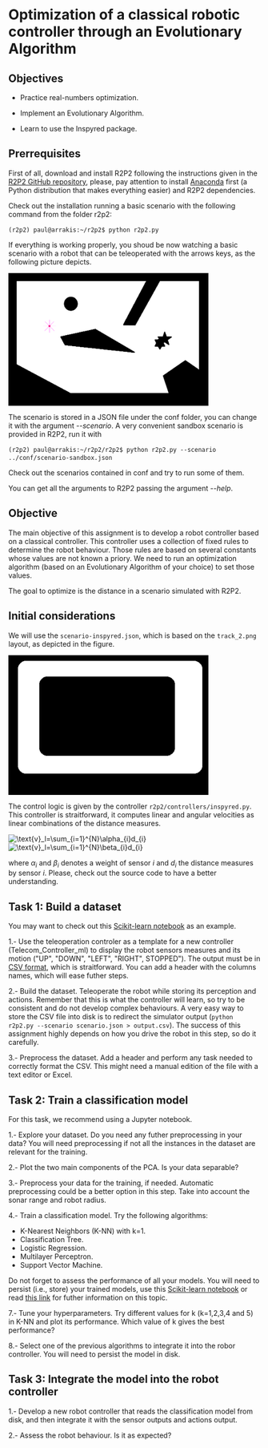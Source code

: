 # Optimization of a classical robotic controller through an Evolutionary Algorithm

## Objectives

* Practice real-numbers optimization.

* Implement an Evolutionary Algorithm.

* Learn to use the Inspyred package.


## Prerrequisites

First of all, download and install R2P2 following the instructions given in the [R2P2 GitHub repository](https://github.com/ISG-UAH/r2p2), please, pay attention to install [Anaconda](https://www.anaconda.com/distribution/) first (a Python distribution that makes everything easier) and R2P2 dependencies. 

Check out the installation running a basic scenario with the following command from the folder r2p2:

```
(r2p2) paul@arrakis:~/r2p2$ python r2p2.py
```

If everything is working properly, you shoud be now watching a basic scenario with a robot that can be teleoperated with the arrows keys, as the following picture depicts.

<img align="center" src="r2p2-stage.png" width="400">

The scenario is stored in a JSON file under the conf folder, you can change it with the argument *--scenario*. A very convenient sandbox scenario is provided in R2P2, run it with

```
(r2p2) paul@arrakis:~/r2p2/r2p2$ python r2p2.py --scenario ../conf/scenario-sandbox.json
```
Check out the scenarios contained in conf and try to run some of them.

You can get all the arguments to R2P2 passing the argument *--help*.

## Objective

The main objective of this assignment is to develop a robot controller based on a classical controller. This controller uses a collection of fixed rules to determine the robot behaviour. Those rules are based on several constants whose values are not known a priory. We need to run an optimization algorithm (based on an Evolutionary Algorithm of your choice) to set those values.

The goal to optimize is the distance in a scenario simulated with R2P2.

## Initial considerations

We will use the `scenario-inspyred.json`, which is based on the `track_2.png` layout, as depicted in the figure.

<img align="center" src="track_2.png" width="400">

The control logic is given by the controller `r2p2/controllers/inspyred.py`. This controller is straitforward, it computes linear and angular velocities as linear combinations of the distance measures. 

<img src="https://latex.codecogs.com/svg.latex?\text{v}_l=\sum_{i=1}^{N}\alpha_{i}d_{i}" title="\text{v}_l=\sum_{i=1}^{N}\alpha_{i}d_{i}" />

<img src="https://latex.codecogs.com/svg.latex?\text{v}_l=\sum_{i=1}^{N}\beta_{i}d_{i}" title="\text{v}_l=\sum_{i=1}^{N}\beta_{i}d_{i}" />

where $\alpha_{i}$ and $\beta_{i}$ denotes a weight of sensor $i$ and $d_{i}$ the distance measures by sensor $i$. Please, check out the source code to have a better understanding. 


## Task 1: Build a dataset

You may want to check out this [Scikit-learn notebook](https://github.com/dfbarrero/dataCourse/blob/master/mlfoundations/scikit-learn.ipynb) as an example.

1.- Use the teleoperation controler as a template for a new controller (Telecom_Controller_ml) to display the robot sensors measures and its motion ("UP", "DOWN", "LEFT", "RIGHT", STOPPED"). The output must be in [CSV format](https://en.wikipedia.org/wiki/Comma-separated_values), which is straitforward. You can add a header with the columns names, which will ease futher steps.

2.- Build the dataset. Teleoperate the robot while storing its perception and actions. Remember that this is what the controller will learn, so try to be consistent and do not develop complex behaviours. A very easy way to store the CSV file into disk is to redirect the simulator output (```python r2p2.py --scenario scenario.json > output.csv```). The success of this assignment highly depends on how you drive the robot in this step, so do it carefully.

3.- Preprocess the dataset. Add a header and perform any task needed to correctly format the CSV. This might need a manual edition of the file with a text editor or Excel.

## Task 2: Train a classification model

For this task, we recommend using a Jupyter notebook.

1.- Explore your dataset. Do you need any futher preprocessing in your data? You will need preprocessing if not all the instances in the dataset are relevant for the training. 

2.- Plot the two main components of the PCA. Is your data separable? 

3.- Preprocess your data for the training, if needed. Automatic preprocessing could be a better option in this step. Take into account the sonar range and robot radius.

4.- Train a classification model. Try the following algorithms:
  - K-Nearest Neighbors (K-NN) with k=1.
  - Classification Tree.
  - Logistic Regression.
  - Multilayer Perceptron.
  - Support Vector Machine.

Do not forget to assess the performance of all your models. You will need to persist (i.e., store) your trained models, use this [Scikit-learn notebook](https://github.com/dfbarrero/dataCourse/blob/master/mlfoundations/scikit-learn.ipynb) or read [this link](https://wiki.python.org/moin/UsingPickle) for futher information on this topic.

7.- Tune your hyperparameters. Try different values for k (k=1,2,3,4 and 5) in K-NN and plot its performance. Which value of k gives the best performance?

8.- Select one of the previous algorithms to integrate it into the robor controller. You will need to persist the model in disk.

## Task 3: Integrate the model into the robot controller

1.- Develop a new robot controller that reads the classification model from disk, and then integrate it with the sensor outputs and actions output.

2.- Assess the robot behaviour. Is it as expected?
